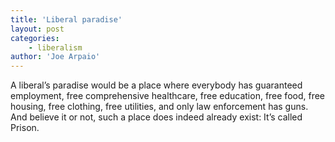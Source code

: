 ```yaml
---
title: 'Liberal paradise'
layout: post
categories:
    - liberalism
author: 'Joe Arpaio'
---
```


A liberal’s paradise would be a place where everybody has guaranteed employment, free comprehensive healthcare, free education, free food, free housing, free clothing, free utilities, and only law enforcement has guns. And believe it or not, such a place does indeed already exist: It’s called Prison.